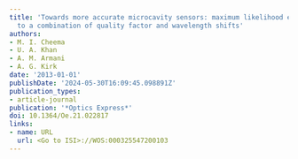 ```yaml
---
title: 'Towards more accurate microcavity sensors: maximum likelihood estimation applied
  to a combination of quality factor and wavelength shifts'
authors:
- M. I. Cheema
- U. A. Khan
- A. M. Armani
- A. G. Kirk
date: '2013-01-01'
publishDate: '2024-05-30T16:09:45.098891Z'
publication_types:
- article-journal
publication: '*Optics Express*'
doi: 10.1364/Oe.21.022817
links:
- name: URL
  url: <Go to ISI>://WOS:000325547200103
---
```

